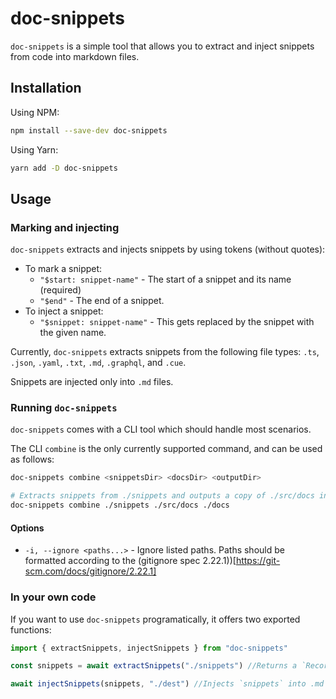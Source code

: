 # doc-snippets
`doc-snippets` is a simple tool that allows you to extract and inject snippets from code into markdown files.

## Installation

Using NPM:
```bash
npm install --save-dev doc-snippets
```

Using Yarn:
```bash
yarn add -D doc-snippets
```

## Usage

### Marking and injecting

`doc-snippets` extracts and injects snippets by using tokens (without quotes):
- To mark a snippet:
  - `"$start: snippet-name"` - The start of a snippet and its name (required)
  - `"$end"` - The end of a snippet.
- To inject a snippet:
  - `"$snippet: snippet-name"` - This gets replaced by the snippet with the given name.

Currently, `doc-snippets` extracts snippets from the following file types:
`.ts`, `.json`, `.yaml`, `.txt`, `.md`, `.graphql`, and `.cue`.

Snippets are injected only into `.md` files.

### Running `doc-snippets`

`doc-snippets` comes with a CLI tool which should handle most scenarios.

The CLI `combine` is the only currently supported command, and can be used as follows:

```bash
doc-snippets combine <snippetsDir> <docsDir> <outputDir>

# Extracts snippets from ./snippets and outputs a copy of ./src/docs into ./docs with injected snippets
doc-snippets combine ./snippets ./src/docs ./docs
```

#### Options

- `-i, --ignore <paths...>` - Ignore listed paths. Paths should be formatted according to the (gitignore spec 2.22.1))[https://git-scm.com/docs/gitignore/2.22.1]

### In your own code

If you want to use `doc-snippets` programatically, it offers two exported functions:

```typescript
import { extractSnippets, injectSnippets } from "doc-snippets"

const snippets = await extractSnippets("./snippets") //Returns a `Record<string, string>` of all snippets found within `./snippets`.

await injectSnippets(snippets, "./dest") //Injects `snippets` into .md files found inside `./dest`
```
